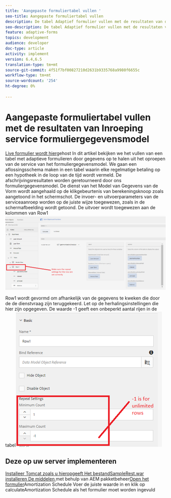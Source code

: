 ```yaml
---
title: 'Aangepaste formuliertabel vullen '
seo-title: Aangepaste formuliertabel vullen
description: De tabel Adaptief formulier vullen met de resultaten van de serviceaanroepen van het formuliergegevensmodel
seo-description: De tabel Adaptief formulier vullen met de resultaten van de serviceaanroepen van het formuliergegevensmodel
feature: adaptive-forms
topics: development
audience: developer
doc-type: article
activity: implement
version: 6.4,6.5
translation-type: tm+mt
source-git-commit: 4f51f7bf00827210d2631b9335768a9980f6655c
workflow-type: tm+mt
source-wordcount: '254'
ht-degree: 0%

---
```



# Aangepaste formuliertabel vullen met de resultaten van Inroeping service formuliergegevensmodel

[Live formulier wordt hier](https://forms.enablementadobe.com/content/dam/formsanddocuments/amortization/jcr:content?wcmmode=disabled)gehost In dit artikel bekijken we het vullen van een tabel met adaptieve formulieren door gegevens op te halen uit het oproepen van de service van het formuliergegevensmodel. We gaan een aflossingsschema maken in een tabel waarin elke regelmatige betaling op een hypotheek in de loop van de tijd wordt vermeld. De afschrijvingsresultaten worden geretourneerd door ons formuliergegevensmodel. De dienst van het Model van Gegevens van de Vorm wordt aangehaald op de klikgebeurtenis van berekeningsknoop zoals aangetoond in het schermschot. De invoer- en uitvoerparameters van de serviceaanroep worden op de juiste wijze toegewezen, zoals in de schermafbeelding wordt getoond. De uitvoer wordt toegewezen aan de kolommen van Row1![clickEvent](assets/amortization.PNG)

Row1 wordt gevormd om afhankelijk van de gegevens te kweken die door de de dienstvraag zijn teruggekeerd. Let op de herhalingsinstellingen die hier zijn opgegeven. De waarde -1 geeft een onbeperkt aantal rijen in de tabel![Rij1 aan](assets/rowconfiguration.PNG)

## Deze op uw server implementeren

[Installeer Tomcat zoals u hier](/help/forms/ic-print-channel-tutorial/partone.md)[opgeeft Het bestand](https://forms.enablementadobe.com/content/DemoServerBundles/SampleRest.war)[SampleRest.war installeren De middelen ](assets/amortizationschedule.zip) met behulp van AEM pakketbeheer[Open het formulier](http://localhost:4502/content/dam/formsanddocuments/amortization/jcr:content?wcmmode=disabled)Amortization Schedule Voer de juiste waarde in en klik op calculateAmortization Schedule als het formulier moet worden ingevuld


